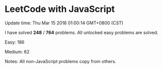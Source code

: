 # LeetCode with JavaScript

Update time: Thu Mar 15 2018 01:00:14 GMT+0800 (CST)

I have solved **248** / **764** problems. All unlocked easy problems are solved.

Easy: 186

Medium: 62

Notes: All non-JavaScript problems copy from others.